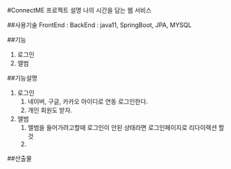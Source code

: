 #ConnectME 프로젝트 설명
나의 시간을 담는 웹 서비스

##사용기술
FrontEnd : 
BackEnd : java11, SpringBoot, JPA, MYSQL



##기능
1. 로그인
2. 앨범

##기능설명
1. 로그인
   1) 네이버, 구글, 카카오 아이디로 연동 로그인한다.
   2) 개인 회원도 받자.
2. 앨범
   1) 앨범을 들어가려고할때 로그인이 안된 상태라면 로그인페이지로 리다이렉션 할것
   2) 


##산출물
